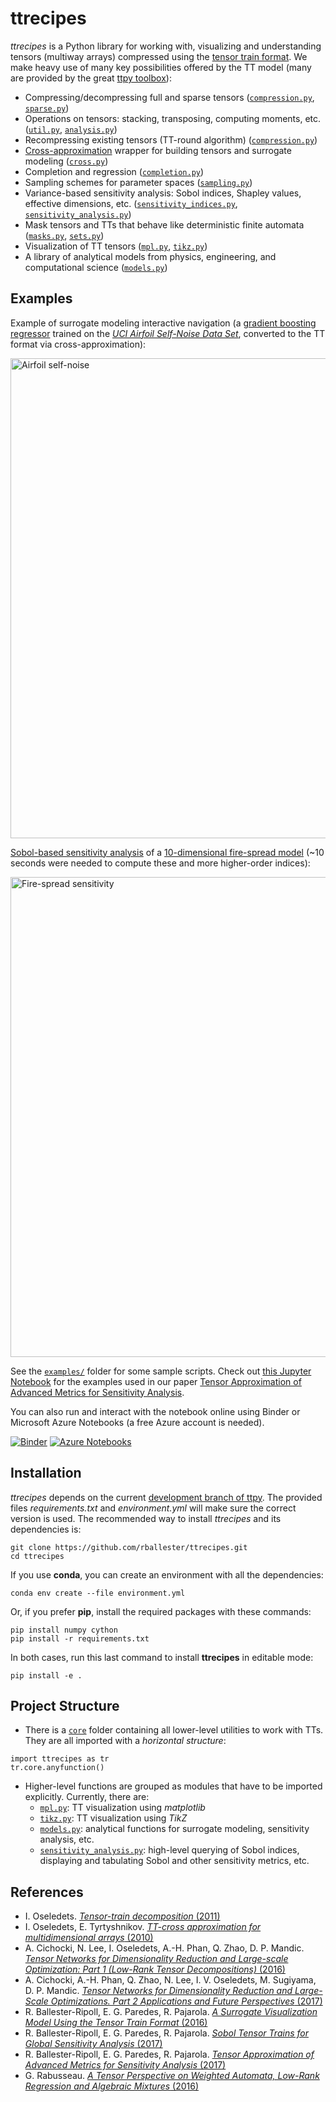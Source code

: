# ttrecipes 

*ttrecipes* is a Python library for working with, visualizing and understanding tensors (multiway arrays) compressed using the [tensor train format](http://epubs.siam.org/doi/abs/10.1137/090752286). We make heavy use of many key possibilities offered by the TT model (many are provided by the great [ttpy toolbox](https://github.com/oseledets/ttpy)):

- Compressing/decompressing full and sparse tensors ([```compression.py```](https://github.com/rballester/ttrecipes/blob/master/ttrecipes/core/compression.py), [```sparse.py```](https://github.com/rballester/ttrecipes/blob/master/ttrecipes/core/sparse.py))
- Operations on tensors: stacking, transposing, computing moments, etc. ([```util.py```](https://github.com/rballester/ttrecipes/blob/master/ttrecipes/core/util.py), [```analysis.py```](https://github.com/rballester/ttrecipes/blob/master/ttrecipes/core/analysis.py))
- Recompressing existing tensors (TT-round algorithm) ([```compression.py```](https://github.com/rballester/ttrecipes/blob/master/ttrecipes/core/compression.py))
- [Cross-approximation](http://www.mat.uniroma2.it/~tvmsscho/papers/Tyrtyshnikov5.pdf) wrapper for building tensors and surrogate modeling ([```cross.py```](https://github.com/rballester/ttrecipes/blob/master/ttrecipes/core/cross.py))
- Completion and regression ([```completion.py```](https://github.com/rballester/ttrecipes/blob/master/ttrecipes/core/completion.py))
- Sampling schemes for parameter spaces ([```sampling.py```](https://github.com/rballester/ttrecipes/blob/master/ttrecipes/core/sampling.py))
- Variance-based sensitivity analysis: Sobol indices, Shapley values, effective dimensions, etc. ([```sensitivity_indices.py```](https://github.com/rballester/ttrecipes/blob/master/ttrecipes/core/sensitivity_indices.py), [```sensitivity_analysis.py```](https://github.com/rballester/ttrecipes/blob/master/ttrecipes/sensitivity_analysis.py))
- Mask tensors and TTs that behave like deterministic finite automata ([```masks.py```](https://github.com/rballester/ttrecipes/blob/master/ttrecipes/core/masks.py), [```sets.py```](https://github.com/rballester/ttrecipes/blob/master/ttrecipes/core/sets.py))
- Visualization of TT tensors ([```mpl.py```](https://github.com/rballester/ttrecipes/blob/master/ttrecipes/mpl.py), [```tikz.py```](https://github.com/rballester/ttrecipes/blob/master/ttrecipes/tikz.py))
- A library of analytical models from physics, engineering, and computational science ([```models.py```](https://github.com/rballester/ttrecipes/blob/master/ttrecipes/models.py))

## Examples

Example of surrogate modeling interactive navigation (a [gradient boosting regressor](http://scikit-learn.org/stable/modules/generated/sklearn.ensemble.GradientBoostingRegressor.html) trained on the [*UCI Airfoil Self-Noise Data Set*](https://archive.ics.uci.edu/ml/datasets/airfoil+self-noise), converted to the TT format via cross-approximation):

[<img src="https://github.com/rballester/ttrecipes/blob/master/images/airfoil_self_noise.png" width="768" title="Airfoil self-noise">](https://github.com/rballester/ttrecipes/raw/master/images/airfoil_self_noise.png)

[Sobol-based sensitivity analysis](http://onlinelibrary.wiley.com/book/10.1002/9780470725184) of a [10-dimensional fire-spread model](http://users.iems.northwestern.edu/~staum/ShapleyEffects.pdf) (~10 seconds were needed to compute these and more higher-order indices):

[<img src="https://github.com/rballester/ttrecipes/raw/master/images/fire_spread_sensitivity.png" width="768" title="Fire-spread sensitivity">](https://github.com/rballester/ttrecipes/raw/master/images/fire_spread_sensitivity.png)

See the [```examples/```](https://github.com/rballester/ttrecipes/tree/master/examples) folder for some sample scripts. Check out [this Jupyter Notebook](https://github.com/rballester/ttrecipes/blob/master/examples/sensitivity_analysis/Sensitivity%20Analysis%20Examples.ipynb) for the examples used in our paper [Tensor Approximation of Advanced Metrics for Sensitivity Analysis](https://arxiv.org/abs/1712.01633).

You can also run and interact with the notebook online using Binder or Microsoft Azure Notebooks (a free Azure account is needed).

[![Binder](https://mybinder.org/badge.svg)](https://mybinder.org/v2/gh/rballester/ttrecipes.git/master?filepath=examples%2Fsensitivity_analysis%2FSensitivity%20Analysis%20Examples.ipynb)
[![Azure Notebooks](https://notebooks.azure.com/launch.png)](https://notebooks.azure.com/egparedes/libraries/ttrecipes/html/examples/sensitivity_analysis/Sensitivity%20Analysis%20Examples.ipynb)

## Installation

_ttrecipes_ depends on the current [development branch of ttpy](https://github.com/oseledets/ttpy/tree/develop). The provided files _requirements.txt_ and _environment.yml_ will make sure the correct version is used. The recommended way to install _ttrecipes_ and its dependencies is:

    git clone https://github.com/rballester/ttrecipes.git
    cd ttrecipes

If you use __conda__, you can create an environment with all the dependencies:

    conda env create --file environment.yml

Or, if you prefer __pip__, install the required packages with these commands:

    pip install numpy cython
    pip install -r requirements.txt

In both cases, run this last command to install __ttrecipes__ in editable mode:

    pip install -e .

## Project Structure

- There is a [```core```](https://github.com/rballester/ttrecipes/tree/master/ttrecipes/core) folder containing all lower-level utilities to work with TTs. They are all imported with a *horizontal structure*:

```
import ttrecipes as tr
tr.core.anyfunction()
```

- Higher-level functions are grouped as modules that have to be imported explicitly. Currently, there are:
    - [```mpl.py```](https://github.com/rballester/ttrecipes/blob/master/ttrecipes/mpl.py): TT visualization using *matplotlib*
    - [```tikz.py```](https://github.com/rballester/ttrecipes/blob/master/ttrecipes/tikz.py): TT visualization using *TikZ*
    - [```models.py```](https://github.com/rballester/ttrecipes/blob/master/ttrecipes/models.py): analytical functions for surrogate modeling, sensitivity analysis, etc.
    - [```sensitivity_analysis.py```](https://github.com/rballester/ttrecipes/blob/master/ttrecipes/sensitivity_analysis.py): high-level querying of Sobol indices, displaying and tabulating Sobol and other sensitivity metrics, etc.

## References

- I. Oseledets. [*Tensor-train decomposition* (2011)](http://epubs.siam.org/doi/abs/10.1137/090752286)
- I. Oseledets, E. Tyrtyshnikov. [*TT-cross approximation for multidimensional arrays* (2010)](http://www.mat.uniroma2.it/~tvmsscho/papers/Tyrtyshnikov5.pdf)
- A. Cichocki, N. Lee, I. Oseledets, A.-H. Phan, Q. Zhao, D. P. Mandic. [*Tensor Networks for Dimensionality Reduction and Large-scale Optimization: Part 1 (Low-Rank Tensor Decompositions)* (2016)](https://arxiv.org/abs/1609.00893)
- A. Cichocki, A.-H. Phan, Q. Zhao, N. Lee, I. V. Oseledets, M. Sugiyama, D. P. Mandic. [*Tensor Networks for Dimensionality Reduction and Large-Scale Optimizations. Part 2 Applications and Future Perspectives* (2017)](https://arxiv.org/abs/1708.09165)
- R. Ballester-Ripoll, E. G. Paredes, R. Pajarola. [*A Surrogate Visualization Model Using the Tensor Train Format* (2016)](https://dl.acm.org/citation.cfm?id=3002167)
- R. Ballester-Ripoll, E. G. Paredes, R. Pajarola. [*Sobol Tensor Trains for Global Sensitivity Analysis* (2017)](https://arxiv.org/abs/1712.00233)
- R. Ballester-Ripoll, E. G. Paredes, R. Pajarola. [*Tensor Approximation of Advanced Metrics for Sensitivity Analysis* (2017)](http://arxiv.org/abs/1712.01633)
- G. Rabusseau. [*A Tensor Perspective on Weighted Automata, Low-Rank Regression and Algebraic Mixtures* (2016)](http://pageperso.lif.univ-mrs.fr/~guillaume.rabusseau/files/phd_rabusseau_final.pdf)
